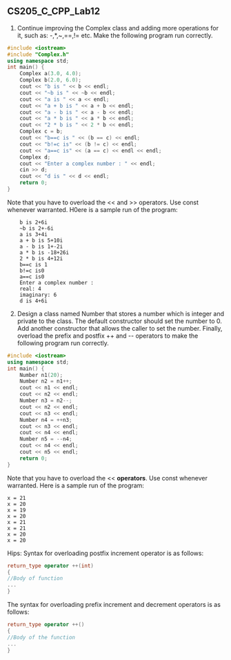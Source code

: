 <!--
 * @Github: https://github.com/Certseeds
 * @Author: nanoseeds
 * @Date: 2020-06-09 08:47:28
 * @LastEditors: nanoseeds
 * @LastEditTime: 2020-06-09 08:53:03
 * @License: CC-BY-NC-SA_V4_0 or any later version 
 -->

## CS205_C_CPP_Lab12

1. Continue improving the Complex class and adding more operations for it, such as: -,*,~,==,!= etc. Make the following
   program run correctly.

``` cpp
#include <iostream>
#include "Complex.h"
using namespace std;
int main() {
    Complex a(3.0, 4.0);
    Complex b(2.0, 6.0);
    cout << "b is " << b << endl;
    cout << "~b is " << ~b << endl;
    cout << "a is " << a << endl;
    cout << "a + b is " << a + b << endl;
    cout << "a - b is " << a - b << endl;
    cout << "a * b is " << a * b << endl;
    cout << "2 * b is " << 2 * b << endl;
    Complex c = b;
    cout << "b==c is " << (b == c) << endl;
    cout << "b!=c is" << (b != c) << endl;
    cout << "a==c is" << (a == c) << endl << endl;
    Complex d;
    cout << "Enter a complex number : " << endl;
    cin >> d;
    cout << "d is " << d << endl;
    return 0;
}
```

Note that you have to overload the << and >> operators. Use const whenever warranted. H0ere is a sample run of the
program:

``` log
    b is 2+6i
    ~b is 2+-6i
    a is 3+4i
    a + b is 5+10i
    a - b is 1+-2i
    a * b is -18+26i
    2 * b is 4+12i
    b==c is 1
    b!=c is0
    a==c is0
    Enter a complex number :
    real: 4
    imaginary: 6
    d is 4+6i
```

2. Design a class named Number that stores a number which is integer and private to the class. The default constructor
   should set the number to 0. Add another constructor that allows the caller to set the number. Finally, overload the
   prefix and postfix ++ and -- operators to make the following program run correctly.

``` cpp
#include <iostream>
using namespace std;
int main() {
    Number n1(20);
    Number n2 = n1++;
    cout << n1 << endl;
    cout << n2 << endl;
    Number n3 = n2--;
    cout << n2 << endl;
    cout << n3 << endl;
    Number n4 = ++n3;
    cout << n3 << endl;
    cout << n4 << endl;
    Number n5 = --n4;
    cout << n4 << endl;
    cout << n5 << endl;
    return 0;
}
```

Note that you have to overload the << **operators**. Use const whenever warranted. Here is a sample run of the program:

``` log
x = 21
x = 20
x = 19
x = 20
x = 21
x = 21
x = 20
x = 20
```

Hips:
Syntax for overloading postfix increment operator is as follows:

``` cpp
return_type operator ++(int)
{
//Body of function
...
}
```

The syntax for overloading prefix increment and decrement operators is as follows:

``` cpp
return_type operator ++()
{
//Body of the function
...
}
```